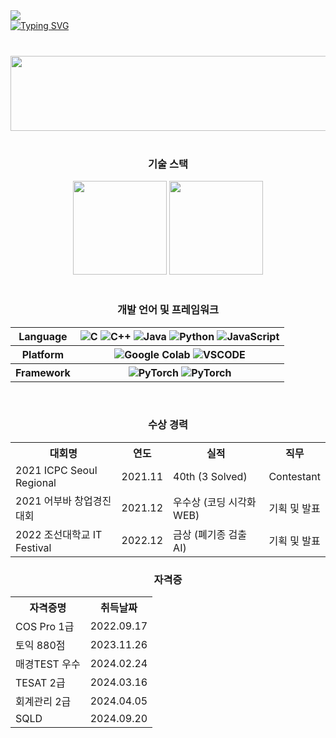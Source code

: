 <div>
  <a href="https://hits.seeyoufarm.com">
  <img src="https://hits.seeyoufarm.com/api/count/incr/badge.svg?url=https%3A%2F%2Fhttps%2F%2Fgithub.com%2FkimbabZIP&count_bg=%2376ABAE&title_bg=%23555555&icon=&icon_color=%23E7E7E7&title=hits&edge_flat=false"/>
  </a>
</div>
<div>
  <a href="https://git.io/typing-svg">
    <img src="https://readme-typing-svg.demolab.com?font=Fira+Code&pause=100&vCenter=true&random=false&width=435&color=%31363F&lines=Early bird can't catch a worm if the worms are sleeping.;Don't be Diligent.;Be Smart.&multiline=true" alt="Typing SVG" />
  </a>
</div>
<br>

<div align="center">
  <h3></h3>
  <a href="https://github.com/devxb/gitanimals">
    <img src="https://render.gitanimals.org/lines/{kimbabZIP}?pet-id=1" width="1000" height="120"/>
  </a>
</div>
<br>

<div align="center">
  <h3>기술 스택</h3>
  <img src="https://github-readme-stats.vercel.app/api?username=kimbabZIP&show_icons=true&theme=catppuccino" height="150">
  <img src="http://mazassumnida.wtf/api/v2/generate_badge?boj=dragond" height="150">
</div>
<br>

<div align="center">
  <h3>개발 언어 및 프레임워크</h3>
  <table>
    <tr>
      <th>Language</th>
      <th>
        <img src="https://img.shields.io/badge/C-A8B9CC.svg?&style=for-the-badge&logo=C&logoColor=white" alt="C">
        <img src="https://img.shields.io/badge/C++-00599C.svg?&style=for-the-badge&logo=C++&logoColor=white" alt="C++">
        <img src="https://img.shields.io/badge/Java-F80000.svg?&style=for-the-badge&logo=Java&logoColor=white" alt="Java">
        <img src="https://img.shields.io/badge/Python-3776AB.svg?&style=for-the-badge&logo=Python&logoColor=white" alt="Python">
        <img src="https://img.shields.io/badge/JavaScript-F7DF1E.svg?&style=for-the-badge&logo=JavaScript&logoColor=white" alt="JavaScript">
      </th>
    </tr>
    <tr>
      <th>Platform</th>
      <th>
        <img src="https://img.shields.io/badge/Google Colab-F9AB00.svg?&style=for-the-badge&logo=Google Colab&logoColor=white" alt="Google Colab">
        <img src="https://img.shields.io/badge/VSCODE-003D8F.svg?&style=for-the-badge&logo=VSCODE&logoColor=white" alt="VSCODE">
      </th>
    </tr>
    <tr>
      <th>Framework</th>
      <th>
        <img src="https://img.shields.io/badge/PyTorch-009688.svg?&style=for-the-badge&logo=PyTorch&logoColor=white" alt="PyTorch">
        <img src="https://img.shields.io/badge/Pandas-150458.svg?&style=for-the-badge&logo=Pandas&logoColor=white" alt="PyTorch">
      </th>
    </tr>
  </table>
</div>
<br>


<div align="center">
  <h3>수상 경력</h3>
  <table>
    <tr>
      <th>대회명</th>
      <th>연도</th>
      <th>실적</th>
      <th>직무</th>
    </tr>
    <tr>
      <td>2021 ICPC Seoul Regional</td>
      <td>2021.11</td>
      <td>40th (3 Solved)</td>
      <td>Contestant</td>
    </tr>
    <tr>
      <td>2021 어부바 창업경진대회</td>
      <td>2021.12</td>
      <td>우수상 (코딩 시각화 WEB)</td>
      <td>기획 및 발표</td>
    </tr>
    <tr>
      <td>2022 조선대학교 IT Festival</td>
      <td>2022.12</td>
      <td>금상 (폐기종 검출 AI)</td>
      <td>기획 및 발표</td>
    </tr>
  </table>
 
  <h3>자격증</h3>
  <table>
    <tr>
      <th>자격증명</th>
      <th>취득날짜</th>
    </tr>
    <tr>
      <td>COS Pro 1급</td>
      <td>2022.09.17</td>
    </tr>
    <tr>
      <td>토익 880점</td>
      <td>2023.11.26</td>
    </tr>
    <tr>
      <td>매경TEST 우수</td>
      <td>2024.02.24</td>
    </tr>
    <tr>
      <td>TESAT 2급</td>
      <td>2024.03.16</td>
    </tr>
    <tr>
      <td>회계관리 2급</td>
      <td>2024.04.05</td>
    </tr>
    <tr>
      <td>SQLD</td>
      <td>2024.09.20</td>
    </tr>
  </table>
</div>
